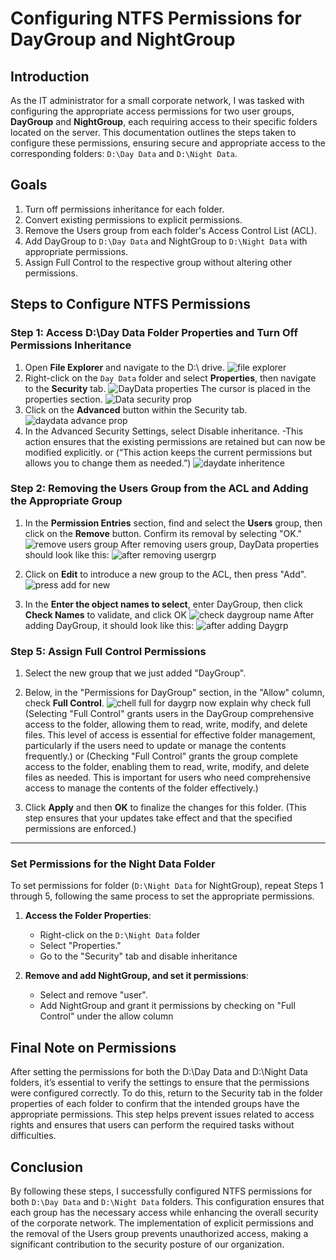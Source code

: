 # Configuring NTFS Permissions for DayGroup and NightGroup
## Introduction

As the IT administrator for a small corporate network, I was tasked with configuring the appropriate access permissions 
for two user groups, **DayGroup** and **NightGroup**, each requiring access to their specific folders located on the server.
This documentation outlines the steps taken to configure these permissions, ensuring secure and appropriate access to the 
corresponding folders: `D:\Day Data` and `D:\Night Data`.

## Goals

1. Turn off permissions inheritance for each folder.
2. Convert existing permissions to explicit permissions.
3. Remove the Users group from each folder's Access Control List (ACL).
4. Add DayGroup to `D:\Day Data` and NightGroup to `D:\Night Data` with appropriate permissions.
5. Assign Full Control to the respective group without altering other permissions.

## Steps to Configure NTFS Permissions

### Step 1: Access D:\Day Data Folder Properties and Turn Off Permissions Inheritance

1. Open **File Explorer** and navigate to the D:\ drive. 
  ![file explorer](https://github.com/user-attachments/assets/80c8b467-37c6-4f95-8aac-e99de91bf7ec)
2. Right-click on the `Day Data` folder and select **Properties**, then navigate to the **Security** tab.
  ![DayData properties](https://github.com/user-attachments/assets/c1cbcc34-325c-4032-a071-f328f2109dd8)
   The cursor is placed in the properties section.
    ![Data security prop](https://github.com/user-attachments/assets/4aad66d9-322e-4c1d-b83e-00da30546619)
3. Click on the **Advanced** button within the Security tab.
   ![daydata advance prop](https://github.com/user-attachments/assets/c7140689-2ba4-4e79-af46-dc2fd198297c)
4. In the Advanced Security Settings, select Disable inheritance.
     -This action ensures that the existing permissions are retained but can now be modified explicitly.
or   (“This action keeps the current permissions but allows you to change them as needed.”)
   ![daydate inheritence](https://github.com/user-attachments/assets/aeb8bb96-122c-4953-9972-e808c7b8f6ac)
   
### Step 2: Removing the Users Group from the ACL and  Adding the Appropriate Group

1. In the **Permission Entries** section, find and select the **Users** group, then click on the **Remove** button. Confirm its removal by selecting "OK."
  ![remove users group](https://github.com/user-attachments/assets/7a4c4b3c-8e68-4830-b425-4e7e1122996f)
  After removing users group, DayData properties should look like this:
  ![after removing usergrp](https://github.com/user-attachments/assets/71cbf77e-08c1-4d59-81ad-eb27d94868de)

3. Click on **Edit** to introduce a new group to the ACL, then press "Add". 
  ![press add for new](https://github.com/user-attachments/assets/f7d125f0-20cf-4638-b7cd-8a0e8de156f5)

4. In the **Enter the object names to select**, enter DayGroup, then click **Check Names** to validate, and click OK
  ![check daygroup name](https://github.com/user-attachments/assets/2beba819-168f-4e4e-9c9f-045e72011964)
After adding DayGroup, it should look like this:
![after adding Daygrp](https://github.com/user-attachments/assets/d0c7a8de-1705-4ea7-9c73-3fca5a089517)

### Step 5: Assign Full Control Permissions

1. Select the new group that we just added "DayGroup". 
2. Below, in the "Permissions for DayGroup" section, in the "Allow" column, check **Full Control**. 
  ![chell full for daygrp](https://github.com/user-attachments/assets/6606d4fd-3285-4910-85eb-787c901e3e53)
now explain why check full
(Selecting "Full Control" grants users in the DayGroup comprehensive access to the folder, allowing them to read, write, modify, and delete files. This level of access is essential for effective folder management, particularly if the users need to update or manage the contents frequently.)
or
(Checking "Full Control" grants the group complete access to the folder, enabling them to read, write, modify, and delete files as needed. This is important for users who need comprehensive access to manage the contents of the folder effectively.)

4. Click **Apply** and then **OK** to finalize the changes for this folder.
(This step ensures that your updates take effect and that the specified permissions are enforced.)
--------------------------------------

###  Set Permissions for the Night Data Folder
To set permissions for folder (`D:\Night Data` for NightGroup), repeat Steps 1 through 5, following the same process to set the appropriate permissions.

1. **Access the Folder Properties**:
   - Right-click on the `D:\Night Data` folder
   - Select "Properties."
   - Go to the "Security" tab and disable inheritance

4. **Remove and add NightGroup, and set it permissions**:
   - Select and remove "user".
   - Add NightGroup and grant it permissions by checking on "Full Control" under the allow column



## Final Note on Permissions
After setting the permissions for both the D:\Day Data and D:\Night Data folders, it’s essential to verify the settings to ensure that the permissions were configured correctly. To do this, return to the Security tab in the folder properties of each folder to confirm that the intended groups have the appropriate permissions. This step helps prevent issues related to access rights and ensures that users can perform the required tasks without difficulties.

## Conclusion
By following these steps, I successfully configured NTFS permissions for both `D:\Day Data` and `D:\Night Data` folders. This configuration ensures that each group has the necessary access while enhancing the overall security of the corporate network. The implementation of explicit permissions and the removal of the Users group prevents unauthorized access, making a significant contribution to the security posture of our organization.     
